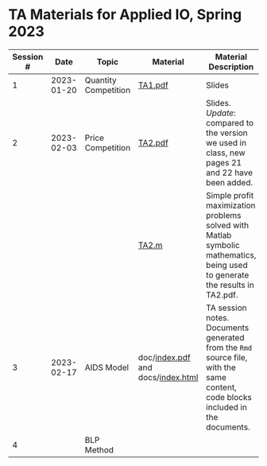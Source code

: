 # TA Materials for Applied IO, Spring 2023

| Session # 	| Date 	| Topic 	| Material 	| Material Description 	|
|---	|---	|---	|---	|---	|
|  1 	| 2023-01-20 	| Quantity Competition 	| [TA1.pdf](https://github.com/conghanzheng/Applied_IO_TA/blob/ccb87c854b9e67ec79e4ecd47840d879c325ef27/TA1.pdf) 	| Slides 	|
|  2 	| 2023-02-03 	| Price Competition 	| [TA2.pdf](https://github.com/conghanzheng/Applied_IO_TA/blob/ccb87c854b9e67ec79e4ecd47840d879c325ef27/TA2.pdf) 	| Slides. *Update*: compared to the version we used in class, new pages 21 and 22 have been added. 	|
|  	|  	|  	| [TA2.m](https://github.com/conghanzheng/Applied_IO_TA/blob/ccb87c854b9e67ec79e4ecd47840d879c325ef27/TA2.m) 	| Simple profit maximization problems solved with Matlab symbolic mathematics, being used to generate the results in TA2.pdf. 	|
|  3 	| 2023-02-17 	| AIDS Model 	| doc/[index.pdf](https://github.com/conghanzheng/Applied_IO_TA/blob/ccb87c854b9e67ec79e4ecd47840d879c325ef27/docs/index.pdf) and docs/[index.html](https://conghanzheng.github.io/Applied_IO_TA/) 	| TA session notes. Documents generated from the <code>Rmd</code> source file, with the same content, code blocks included in the documents. 	|
|  4 	|  	| BLP Method 	|  	|  	|
